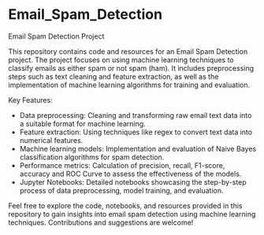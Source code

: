 # Email_Spam_Detection

Email Spam Detection Project

This repository contains code and resources for an Email Spam Detection project. The project focuses on using machine learning techniques to classify emails as either spam or not spam (ham). It includes preprocessing steps such as text cleaning and feature extraction, as well as the implementation of machine learning algorithms for training and evaluation.

Key Features:
- Data preprocessing: Cleaning and transforming raw email text data into a suitable format for machine learning.
- Feature extraction: Using techniques like regex to convert text data into numerical features.
- Machine learning models: Implementation and evaluation of  Naive Bayes classification algorithms for spam detection.
- Performance metrics: Calculation of precision, recall, F1-score, accuracy and ROC Curve to assess the effectiveness of the models.
- Jupyter Notebooks: Detailed notebooks showcasing the step-by-step process of data preprocessing, model training, and evaluation.

Feel free to explore the code, notebooks, and resources provided in this repository to gain insights into email spam detection using machine learning techniques. Contributions and suggestions are welcome!

